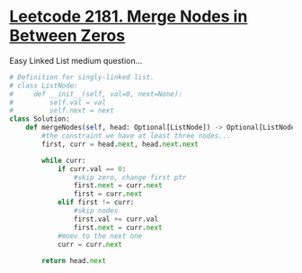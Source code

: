 # [Leetcode 2181. Merge Nodes in Between Zeros](https://leetcode.com/problems/merge-nodes-in-between-zeros/description/)

Easy Linked List medium question...

```python
# Definition for singly-linked list.
# class ListNode:
#     def __init__(self, val=0, next=None):
#         self.val = val
#         self.next = next
class Solution:
    def mergeNodes(self, head: Optional[ListNode]) -> Optional[ListNode]:
        #the constraint we have at least three nodes...
        first, curr = head.next, head.next.next

        while curr:
            if curr.val == 0:
                #skip zero, change first ptr
                first.next = curr.next
                first = curr.next
            elif first != curr:
                #skip nodes
                first.val += curr.val
                first.next = curr.next
            #moev to the next one
            curr = curr.next
        
        return head.next
```
